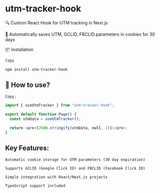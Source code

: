 # utm-tracker-hook

🔍 Custom React Hook for UTM tracking in Next.js

📌 Automatically saves UTM, GCLID, FBCLID parameters in cookies for 30 days

📦 Installation

```sh
Copy

npm install utm-tracker-hook
```

## 🚀 How to use?

```js
Copy;

import { useUtmTracker } from "utm-tracker-hook";

export default function Page() {
  const utmData = useUtmTracker();

  return <pre>{JSON.stringify(utmData, null, 2)}</pre>;
}
```

## Key Features:

    Automatic cookie storage for UTM parameters (30 day expiration)

    Supports GCLID (Google Click ID) and FBCLID (Facebook Click ID)

    Simple integration with React/Next.js projects

    TypeScript support included
